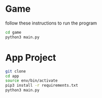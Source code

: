 # Game

follow these instructions to run the program

```sh
cd game 
python3 main.py
```

# App Project

```sh
git clone
cd app
source env/bin/activate
pip3 install -r requirements.txt
python3 main.py
```